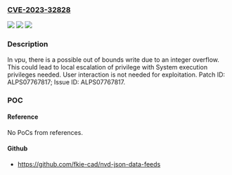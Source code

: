 ### [CVE-2023-32828](https://cve.mitre.org/cgi-bin/cvename.cgi?name=CVE-2023-32828)
![](https://img.shields.io/static/v1?label=Product&message=MT6771%2C%20MT6779%2C%20MT6785%2C%20MT6853%2C%20MT6853T%2C%20MT6873%2C%20MT6877%2C%20MT6885%2C%20MT6891%2C%20MT6893%2C%20MT8183%2C%20MT8188%2C%20MT8195%2C%20MT8390%2C%20MT8395&color=blue)
![](https://img.shields.io/static/v1?label=Version&message=%3D%20Android%2012.0%20%2F%20IOT-v23.0%20&color=brighgreen)
![](https://img.shields.io/static/v1?label=Vulnerability&message=Elevation%20of%20Privilege&color=brighgreen)

### Description

In vpu, there is a possible out of bounds write due to an integer overflow. This could lead to local escalation of privilege with System execution privileges needed. User interaction is not needed for exploitation. Patch ID: ALPS07767817; Issue ID: ALPS07767817.

### POC

#### Reference
No PoCs from references.

#### Github
- https://github.com/fkie-cad/nvd-json-data-feeds

